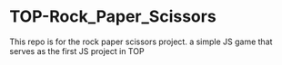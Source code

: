# TOP-Rock_Paper_Scissors
This repo is for the rock paper scissors project. a simple JS game that serves as the first JS project in TOP
